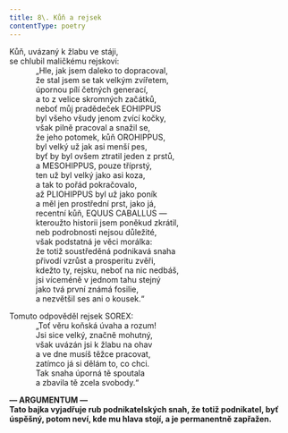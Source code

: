 ```yaml
---
title: 8\. Kůň a rejsek
contentType: poetry
---
```


<section>

Kůň, uvázaný k žlabu ve stáji,  
se chlubil maličkému rejskovi:  
            „Hle, jak jsem daleko to dopracoval,  
            že stal jsem se tak velkým zvířetem,  
            úpornou pílí četných generací,  
            a to z velice skromných začátků,  
            neboť můj pradědeček EOHIPPUS  
            byl všeho všudy jenom zvící kočky,  
            však pilně pracoval a snažil se,  
            že jeho potomek, kůň OROHIPPUS,  
            byl velký už jak asi menší pes,  
            byť by byl ovšem ztratil jeden z prstů,  
            a MESOHIPPUS, pouze tříprstý,  
            ten už byl velký jako asi koza,  
            a tak to pořád pokračovalo,  
            až PLIOHIPPUS byl už jako poník  
            a měl jen prostřední prst, jako já,  
            recentní kůň, EQUUS CABALLUS —  
            kteroužto historii jsem poněkud zkrátil,  
            neb podrobnosti nejsou důležité,  
            však podstatná je věci morálka:  
            že totiž soustředěná podnikavá snaha  
            přivodí vzrůst a prosperitu zvěři,  
            kdežto ty, rejsku, neboť na nic nedbáš,  
            jsi víceméně v jednom tahu stejný  
            jako tvá první známá fosilie,  
            a nezvětšil ses ani o kousek.“

</section>

<section>

Tomuto odpověděl rejsek SOREX:  
            „Toť věru koňská úvaha a rozum!  
            Jsi sice velký, značně mohutný,  
            však uvázán jsi k žlabu na ohav  
            a ve dne musíš těžce pracovat,  
            zatímco já si dělám to, co chci.  
            Tak snaha úporná tě spoutala  
            a zbavila tě zcela svobody.“

</section>

<section>

**— ARGUMENTUM —  
Tato bajka vyjadřuje rub podnikatelských snah, že totiž podnikatel, byť úspěšný, potom neví, kde mu hlava stojí, a je permanentně zapřažen.**

</section>
